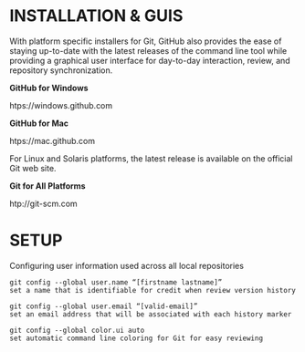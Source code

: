 # INSTALLATION & GUIS


With platform specific installers for Git, GitHub also provides the
ease of staying up-to-date with the latest releases of the command
line tool while providing a graphical user interface for day-to-day
interaction, review, and repository synchronization.


**GitHub for Windows**


htps://windows.github.com


**GitHub for Mac**


htps://mac.github.com


For Linux and Solaris platforms, the latest release is available on
the official Git web site.


**Git for All Platforms**


htp://git-scm.com

# SETUP


Configuring user information used across all local repositories
```
git config --global user.name “[firstname lastname]”
set a name that is identifiable for credit when review version history

git config --global user.email “[valid-email]”
set an email address that will be associated with each history marker

git config --global color.ui auto
set automatic command line coloring for Git for easy reviewing
```